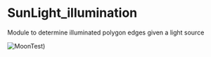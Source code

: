 # SunLight_illumination
 Module to determine illuminated polygon edges given a light source

![MoonTest](https://github.com/bharath-kamath705/SunLight_illumination/blob/master/anim.gif))
